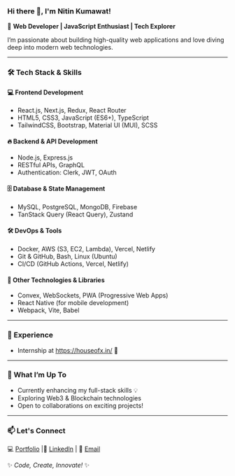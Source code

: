### Hi there 👋, I'm Nitin Kumawat!

🚀 **Web Developer | JavaScript Enthusiast | Tech Explorer**  

I’m passionate about building high-quality web applications and love diving deep into modern web technologies.  

---

### 🛠️ Tech Stack & Skills  

#### 💻 **Frontend Development**  
- React.js, Next.js, Redux, React Router  
- HTML5, CSS3, JavaScript (ES6+), TypeScript  
- TailwindCSS, Bootstrap, Material UI (MUI), SCSS  

#### 🔥 **Backend & API Development**  
- Node.js, Express.js  
- RESTful APIs, GraphQL  
- Authentication: Clerk, JWT, OAuth  

#### 🗄️ **Database & State Management**  
- MySQL, PostgreSQL, MongoDB, Firebase  
- TanStack Query (React Query), Zustand  

#### 🛠️ **DevOps & Tools**  
- Docker, AWS (S3, EC2, Lambda), Vercel, Netlify  
- Git & GitHub, Bash, Linux (Ubuntu)  
- CI/CD (GitHub Actions, Vercel, Netlify)  

#### 🧩 **Other Technologies & Libraries**  
- Convex, WebSockets, PWA (Progressive Web Apps)  
- React Native (for mobile development)  
- Webpack, Vite, Babel  

---

### 💼 Experience  
- Internship at https://houseofx.in/ 🚀  

---

### 🚀 What I’m Up To  
- Currently enhancing my full-stack skills 💡  
- Exploring Web3 & Blockchain technologies  
- Open to collaborations on exciting projects!  

---

### 📫 Let's Connect  
💻 [Portfolio](#) |💼 [LinkedIn](https://www.linkedin.com/in/nitin-kumawat-0b50aa256/) | 📧 [Email](nitin.kumawat.jaipur.in@gmail.com)  

✨ _Code, Create, Innovate!_ ✨  
